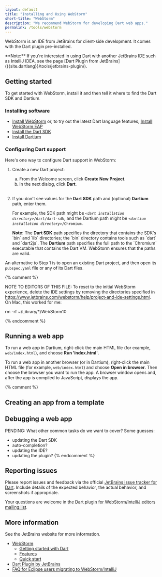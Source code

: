```yaml
---
layout: default
title: "Installing and Using WebStorm"
short-title: "WebStorm"
description: "We recommend WebStorm for developing Dart web apps."
permalink: /tools/webstorm
---
```


WebStorm is an IDE from JetBrains for client-side development.
It comes with the Dart plugin pre-installed.

<aside class="alert alert-info" markdown="1">
**Note:**
If you're interested in using Dart
with another JetBrains IDE such as IntelliJ IDEA, see the page
[Dart Plugin from JetBrains]({{site.dartlang}}/tools/jetbrains-plugin/).
</aside>

## Getting started

To get started with WebStorm,
install it and then tell it where to find the Dart SDK and Dartium.

### Installing software

* [Install WebStorm](http://www.jetbrains.com/webstorm/download/) or,
  to try out the latest Dart language features,
  [Install WebStorm EAP](https://confluence.jetbrains.com/display/WI/WebStorm+EAP)
* [Install the Dart SDK]({{site.dartlang}}/install/)
* [Install Dartium](/tools/dartium)


### Configuring Dart support

Here's one way to configure Dart support in WebStorm:

<ol>
<li>
  <p>
    Create a new Dart project:
  </p>

  <ol type="a">
    <li> From the Welcome screen, click <b>Create New Project</b>. </li>
    <li> In the next dialog, click <b>Dart</b>.</li>
  </ol>
  </li>
</li>
<br>

<li>
  <p>
    If you don't see values for the <b>Dart SDK</b> path and
    (optional) <b>Dartium</b> path, enter them.
  </p>

  <p>
    For example, the SDK path might be
    <code><em>&lt;dart installation directory></em>/dart/dart-sdk</code>,
    and the Dartium path might be
    <code><em>&lt;dartium installation directory></em>/Chromium</code>.
  </p>

<aside class="alert alert-info" markdown="1">
  <b>Note:</b>
  The <b>Dart SDK</b> path specifies the directory that
  contains the SDK's `bin` and `lib` directories;
  the `bin` directory contains tools such as `dart` and `dart2js`.
  The <b>Dartium</b> path specifies the full path to the
  `Chromium` executable that contains the Dart VM.
  WebStorm ensures that the paths are valid.
</aside>
</li>
</ol>

An alternative to Step 1
is to open an existing Dart project,
and then open its `pubspec.yaml` file or any of its Dart files.


{% comment %}

NOTE TO EDITORS OF THIS FILE:
To reset to the initial WebStorm experience,
delete the IDE settings
by removing the directories specified in
https://www.jetbrains.com/webstorm/help/project-and-ide-settings.html.
On Mac, this worked for me:

rm -rf ~/Library/*/WebStorm10

{% endcomment %}


## Running a web app

To run a web app in Dartium, right-click the main HTML file
(for example, `web/index.html`),
and choose **Run 'index.html'**.

To run a web app in another browser (or in Dartium),
right-click the main HTML file
(for example, `web/index.html`)
and choose **Open in browser**.
Then choose the browser you want to run the app.
A browser window opens and,
after the app is compiled to JavaScript,
displays the app.


{% comment %}

## Creating an app from a template

## Debugging a web app

  PENDING: What other common tasks do we want to cover? Some guesses:
  * updating the Dart SDK
  * auto-completion?
  * updating the IDE?
  * updating the plugin?
{% endcomment %}


## Reporting issues

Please report issues and feedback via the official
[JetBrains issue tracker for Dart](https://youtrack.jetbrains.com/issues/WEB?q=Subsystem%3A+Dart).
Include details of the expected behavior, the actual behavior,
and screenshots if appropriate.

Your questions are welcome in the
[Dart plugin for WebStorm/IntelliJ editors mailing list](https://groups.google.com/a/dartlang.org/forum/#!forum/jetbrains-dart-plugin-discuss).

## More information

See the JetBrains website for more information.

* [WebStorm](https://www.jetbrains.com/webstorm/)
  * [Getting started with Dart](https://confluence.jetbrains.com/display/WI/Getting+started+with+Dart)
  * [Features](https://www.jetbrains.com/webstorm/features/)
  * [Quick start](https://www.jetbrains.com/webstorm/quickstart/)
* [Dart Plugin by JetBrains](https://plugins.jetbrains.com/plugin/6351)
* [FAQ for Eclipse users migrating to WebStorm/IntelliJ](https://www.jetbrains.com/idea/documentation/migration_faq.html)
